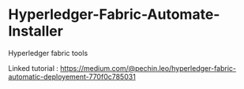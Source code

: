 # Hyperledger-Fabric-Automate-Installer

Hyperledger fabric tools

Linked tutorial : https://medium.com/@pechin.leo/hyperledger-fabric-automatic-deployement-770f0c785031

<Readme in progress> 
